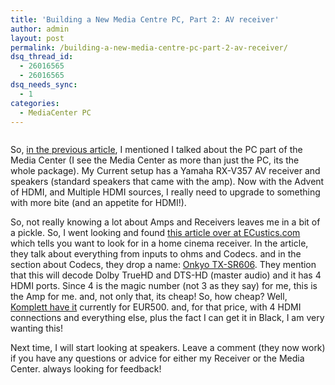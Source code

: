 ```yaml
---
title: 'Building a New Media Centre PC, Part 2: AV receiver'
author: admin
layout: post
permalink: /building-a-new-media-centre-pc-part-2-av-receiver/
dsq_thread_id:
  - 26016565
  - 26016565
dsq_needs_sync:
  - 1
categories:
  - MediaCenter PC
---
```

<img alt src="http://images.lotas-smartman.net/image.ashx?id=8eb43dd8-e932-40bd-9d60-cef092d8f727" />

So, [in the previous article][1], I mentioned I talked about the PC part of the Media Center (I see the Media Center as more than just the PC, its the whole package). My Current setup has a Yamaha RX-V357 AV receiver and speakers (standard speakers that came with the amp). Now with the Advent of HDMI, and Multiple HDMI sources, I really need to upgrade to something with more bite (and an appetite for HDMI!).

So, not really knowing a lot about Amps and Receivers leaves me in a bit of a pickle. So, I went looking and found [this article over at ECustics.com][2] which tells you want to look for in a home cinema receiver. In the article, they talk about everything from inputs to ohms and Codecs. and in the section about Codecs, they drop a name: [Onkyo TX-SR606][3]. They mention that this will decode Dolby TrueHD and DTS-HD (master audio) and it has 4 HDMI ports. Since 4 is the magic number (not 3 as they say) for me, this is the Amp for me. and, not only that, its cheap! So, how cheap? Well, [Komplett have it][4] currently for EUR500. and, for that price, with 4 HDMI connections and everything else, plus the fact I can get it in Black, I am very wanting this!

Next time, I will start looking at speakers. Leave a comment (they now work) if you have any questions or advice for either my Receiver or the Media Center. always looking for feedback!

 [1]: http://blog.lotas-smartman.net/building-a-new-media-centre-pc-part-1-thinking-and-main-machine/
 [2]: http://forum.ecoustics.com/bbs/messages/34579/478615.html
 [3]: http://www.eu.onkyo.com/products/product_en_2008_5935286.html
 [4]: http://www.komplett.ie/k/ki.aspx?sku=350083